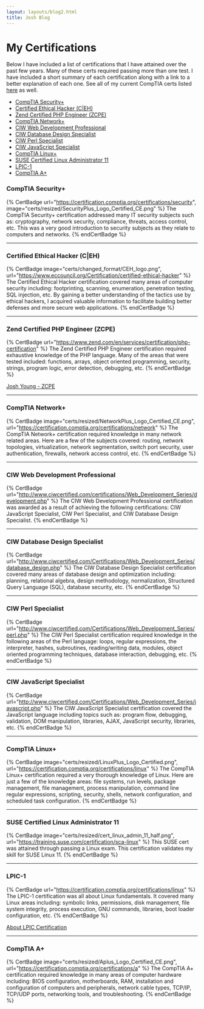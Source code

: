 ```yaml
---
layout: layouts/blog2.html
title: Josh Blog
---
```

# My Certifications

Below I have included a list of certifications that I have attained over the past few years.
Many of these certs required passing more than one test. I have included a short summary of each certification along with a link to a better explanation of each one. See all of my current CompTIA certs listed <a href='https://www.youracclaim.com/users/joshua-young.5eb07482/badges'>here</a> as well.

- [CompTIA Security+](#comptia-security)
- [Certified Ethical Hacker (C|EH)](#ceh)
- [Zend Certified PHP Engineer (ZCPE)](#pce)
- [CompTIA Network+](#network)
- [CIW Web Development Professional](#professional)
- [CIW Database Design Specialist](#database)
- [CIW Perl Specialist](#perl)
- [CIW JavaScript Specialist](#javascript)
- [CompTIA Linux+](#linux)
- [SUSE Certified Linux Administrator 11](#suse)
- [LPIC-1](#lpci)
- [CompTIA A+](#aplus)

### <a name='comptia-security'></a>CompTIA Security+

{% CertBadge
  url="https://certification.comptia.org/certifications/security",
  image="certs/resized/SecurityPlus_Logo_Certified_CE.png" %}
The CompTIA Security+ certification addressed many IT security subjects such as: cryptography, network security, compliance, threats, access control, etc. This was a very good introduction to security subjects as they relate to computers and networks.
{% endCertBadge %}

---

### <a name='ceh'></a>Certified Ethical Hacker (C|EH)

{% CertBadge
  image="certs/changed_format/CEH_logo.png",
  url="https://www.eccouncil.org/Certification/certified-ethical-hacker" %}
  The Certified Ethical Hacker certification covered many areas of computer security including: footprinting, scanning, enumeration, penetration testing, SQL injection, etc. By gaining a better understanding of the tactics use by ethical hackers, I acquired valuable information to facilitate building better defenses and more secure web applications.
{% endCertBadge %}

---

### <a name='pce'></a>Zend Certified PHP Engineer (ZCPE)
{% CertBadge 
  url="https://www.zend.com/en/services/certification/php-certification" %}
The Zend Certified PHP Engineer certification required exhaustive knowledge of the PHP language. Many of the areas that were tested included: functions, arrays, object oriented programming, security, strings, program logic, error detection, debugging, etc.
{% endCertBadge %}

[Josh Young - ZCPE](https://www.zend.com/en/yellow-pages/ZEND024785)

---

### <a name='network'></a>CompTIA Network+

{% CertBadge 
  image="certs/resized/NetworkPlus_Logo_Certified_CE.png",
  url="https://certification.comptia.org/certifications/network" %}
The CompTIA Network+ certification required knowledge in many network related areas. Here are a few of the subjects covered: routing, network topologies, virtualization, network segmentation, switch port security, user authentication, firewalls, network access control, etc.
{% endCertBadge %}

---

### <a name='professional'></a>CIW Web Development Professional
{% CertBadge 
  url="http://www.ciwcertified.com/certifications/Web_Development_Series/development.php"
%}
The CIW Web Development Professional certification was awarded as a result of achieving the following certifications: CIW JavaScript Specialist, CIW Perl Specialist, and CIW Database Design Specialist.
{% endCertBadge %}

---

### <a name='database'></a>CIW Database Design Specialist
{% CertBadge 
  url="http://www.ciwcertified.com/Certifications/Web_Development_Series/database_design.php"
%}
The CIW Database Design Specialist certification covered many areas of database design and optimization including: planning, relational algebra, design methodology, normalization, Structured Query Language (SQL), database security, etc.
{% endCertBadge %}

---

### <a name='perl'></a>CIW Perl Specialist
{% CertBadge 
  url="http://www.ciwcertified.com/Certifications/Web_Development_Series/perl.php"
%}
The CIW Perl Specialist certification required knowledge in the following areas of the Perl language: loops, regular expressions, the interpreter, hashes, subroutines, reading/writing data, modules, object oriented programming techniques, database interaction, debugging, etc.
{% endCertBadge %}

---

### <a name='javascript'></a>CIW JavaScript Specialist
{% CertBadge 
  url="http://www.ciwcertified.com/Certifications/Web_Development_Series/javascript.php"
%}
The CIW JavaScript Specialist certification covered the JavaScript language
including topics such as: program flow, debugging, validation, DOM manipulation, libraries, AJAX, JavaScript security, libraries, etc.
{% endCertBadge %}

---

### <a name='linux'></a>CompTIA Linux+
{% CertBadge 
  image="certs/resized/LinuxPlus_Logo_Certified.png",
  url="https://certification.comptia.org/certifications/linux"
%}
The CompTIA Linux+ certification required a very thorough knowledge of Linux. Here are just a few of the knowledge areas: file systems, run levels, package management, file management, process manipulation, command line regular expressions, scripting, security, shells, network configuration, and scheduled task configuration.
{% endCertBadge %}

---

### <a name='suse'></a>SUSE Certified Linux Administrator 11
{% CertBadge 
image="certs/resized/cert_linux_admin_11_half.png",
url="https://training.suse.com/certification/sca-linux"
%}
This SUSE cert was attained through passing a Linux exam. This certification validates my skill for SUSE Linux 11.
{% endCertBadge %}

---

### <a name='lpci'></a>LPIC-1
{% CertBadge 
  url="https://certification.comptia.org/certifications/linux"
%}
The LPIC-1 certification was all about Linux fundamentals. It covered many Linux areas including: symbolic links, permissions, disk management, file system integrity, process execution, GNU commands, libraries, boot loader configuration, etc.
{% endCertBadge %}

[About LPIC Certification](https://www.lpi.org/certification/get-certified-lpi/lpic-1-linux-server-professional)

---

### <a name='aplus'></a>CompTIA A+
{% CertBadge 
  image="certs/resized/Aplus_Logo_Certified_CE.png",
  url="https://certification.comptia.org/certifications/a"
%}
The CompTIA A+ certification required knowledge in many areas of computer hardware including: BIOS configuration, motherboards, RAM, installation and configuration of computers and peripherals, network cable types, TCP/IP, TCP/UDP ports, networking tools, and troubleshooting.
{% endCertBadge %}
